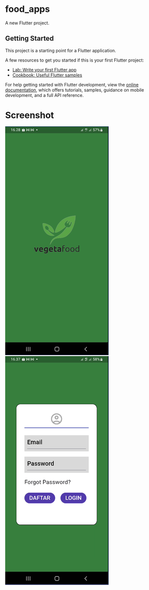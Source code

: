 # food_apps

A new Flutter project.

## Getting Started

This project is a starting point for a Flutter application.

A few resources to get you started if this is your first Flutter project:

- [Lab: Write your first Flutter app](https://docs.flutter.dev/get-started/codelab)
- [Cookbook: Useful Flutter samples](https://docs.flutter.dev/cookbook)

For help getting started with Flutter development, view the
[online documentation](https://docs.flutter.dev/), which offers tutorials,
samples, guidance on mobile development, and a full API reference.

# Screenshot
![Alt text](https://github.com/wahhya/Project-1/blob/main/Screenshot%202023-12-13%20163020.png)![Alt text](https://github.com/wahhya/Project-1/blob/main/Screenshot%202023-12-13%20163901.png)


